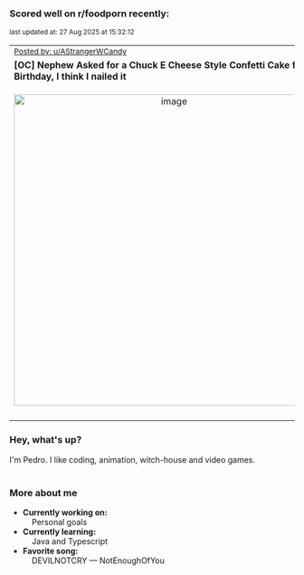 ### Scored well on r/foodporn recently:

<p align="left"><sub>last updated at: 27 Aug 2025 at 15:32:12</sub></p>

|   |
| --- |
| <sub>[Posted by: u/AStrangerWCandy][source]</sub> |
| **[OC] Nephew Asked for a Chuck E Cheese Style Confetti Cake for his Birthday, I think I nailed it** | 
|<p align="center"> <img alt="image" src="https://i.redd.it/hlafje15a0lf1.jpeg" width="550" /> </p>|
|   |

### Hey, what's up?

I'm Pedro. I like coding, animation, witch-house and video games.<br><br>

### More about me
- **Currently working on:**  
&nbsp;&nbsp;&nbsp;&nbsp;Personal goals
- **Currently learning:**  
&nbsp;&nbsp;&nbsp;&nbsp;Java and Typescript
- **Favorite song:**  
&nbsp;&nbsp;&nbsp;&nbsp;DEVILNOTCRY — NotEnoughOfYou<br><br>

  



  
  
  
[linkedin]: https://linkedin.com/in/pedro-h-r-gomes-8a487b14a/
[gmail]: mailto:pilique11@gmail.com
[source]: https://reddit.com/r/FoodPorn/comments/1mz2hof/oc_nephew_asked_for_a_chuck_e_cheese_style/
[redditAPI]: https://www.reddit.com/dev/api/